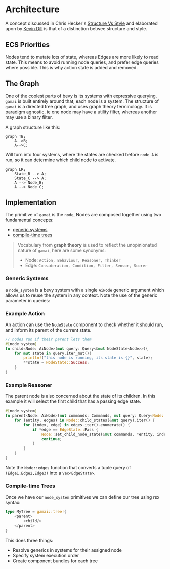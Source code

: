 # Architecture



A concept discussed in Chris Hecker's [Structure Vs Style](https://youtu.be/4eQp8SdzOa0) and elaborated upon by [Kevin Dill](https://www.youtube.com/watch?v=IvK0ZlNoxjw&t=1082s) is that of a distinction betwee structure and style.

## ECS Priorities

Nodes tend to mutate lots of state, whereas Edges are more likely to read state. This means to avoid running node queries, and prefer edge queries where possible. This is why action state is added and removed.


## The Graph


One of the coolest parts of bevy is its systems with expressive querying. `gamai` is built entirely around that, each node is a system.
The structure of `gamai` is a directed tree graph, and uses graph theory terminology. It is paradigm agnostic, ie one node may have a utility filter, whereas another may use a binary filter.

A graph structure like this:
```mermaid
graph TB;
	A-->B;
	A-->C;
```
Will turn into four systems, where the states are checked before `node A` is run, so it can determine which child node to activate.
```mermaid
graph LR;
	State_B --> A;
	State_C --> A;
	A --> Node_B;
	A --> Node_C;
```

## Implementation

The primitive of `gamai` is the `node`,  Nodes are composed together using two fundamental concepts:
- [generic systems](#generic-systems)
- [compile-time trees](#compile-time-trees)

> Vocabulary from **graph theory** is used to reflect the unopinionated nature of `gamai`, here are some synonyms:
> - Node: `Action, Behaviour, Reasoner, Thinker`
> - Edge: `Consideration, Condition, Filter, Sensor, Scorer`

### Generic Systems

a `node_system` is a bevy system with a single `AiNode` generic argument which allows us to reuse the system in any context. Note the use of the generic parameter in queries:


### Example Action
An action can use the `NodeState` component to check whether it should run, and inform its parent of the current state.
```rs
// nodes run if their parent lets them
#[node_system]
fn child<Node: AiNode>(mut query: Query<&mut NodeState<Node>>){
	for mut state in query.iter_mut(){
		println!("this node is running, its state is {}", state);
		**state = NodeState::Success;
	}
}
```

### Example Reasoner
The parent node is also concerned about the state of its children. In this example it will select the first child that has a passing edge state.
```rs
#[node_system]
fn parent<Node: AiNode>(mut commands: Commands, mut query: Query<Node::ChildQuery>) {
	for (entity, edges) in Node::child_states(&mut query).iter() {
		for (index, edge) in edges.iter().enumerate() {
			if *edge == EdgeState::Pass {
				Node::set_child_node_state(&mut commands, *entity, index).unwrap();
				continue;
			}
		}
	}
}
```
Note the `Node::edges` function that converts a tuple query of `(Edge1,Edge2,Edge3)` into a `Vec<EdgeState>`.


### Compile-time Trees

Once we have our `node_system` primitives we can define our tree using rsx syntax:

```rs
type MyTree = gamai::tree!{
	<parent>
		<child/>
	</parent>
}
```
This does three things:
- Resolve generics in systems for their assigned node
- Specify system execution order
- Create component bundles for each tree


